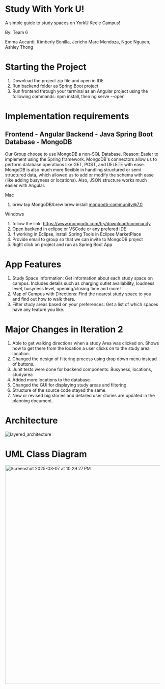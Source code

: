 # Study With York U!
A simple guide to study spaces on YorkU Keele Campus!

By: Team 6

Emma Accardi,
Kimberly Bonilla,
Jericho Marc Mendoza,
Ngoc Nguyen,
Ashley Thong

# Starting the Project
1. Download the project zip file and open in IDE
2. Run backend folder as Spring Boot project
3. Run frontend through your terminal as an Angular project using the following commands: npm install, then ng serve --open

# Implementation requirements
Frontend - Angular
Backend - Java Spring Boot
Database - MongoDB
---------------------
Our Group choose to use MongoDB a non-SQL Database. Reason: Easier to implement using the Spring framework. MongoDB's connectors allow us to perform database operations like GET, POST, and DELETE with ease. MongoDB is also much more flexible in handling structured or semi structured data, which allowed us to add or modify the schema with ease (like adding busyness or locations). Also, JSON structure works much easier with Angular. 

Mac
1. brew tap MongoDB/brew
brew install mongodb-community@7.0

Windows
1. follow the link: https://www.mongodb.com/try/download/community
2. Open backend in eclipse or VSCode or any prefered IDE
3. If working in Eclipse, install Spring Tools in Eclipse MarketPlace
4. Provide email to group so that we can invite to MongoDB project
5. Right click on project and run as Spring Boot App

# App Features
1. Study Space Information: Get information about each study space on campus. Includes details such as charging outlet availability, loudness level, busyness level, opening/closing time and more!
2. Map of Campus with Directions:  Find the nearest study space to you and find out how to walk there.
3. Filter study areas based on your preferences: Get a list of which spaces have any feature you like.

# Major Changes in Iteration 2
1. Able to get walking directions when a study Area was clicked on. Shows how to get there from the location a user clicks on to the study area location. 
2. Changed the design of filtering process using drop down menu instead of buttons.
3. Junit tests were done for backend components: Busyness, locations, studyarea
4. Added more locations to the database.
5. Changed the GUI for displaying study areas and filtering.
6. Structure of the source code stayed the same.
7. New or revised big stories and detailed user stories are updated in the planning document. 

# Architecture

![layered_architecture](https://github.com/user-attachments/assets/1789f06d-3d31-4361-93e6-f4966e8227c4)

# UML Class Diagram
<img width="710" alt="Screenshot 2025-03-07 at 10 29 27 PM" src="https://github.com/user-attachments/assets/f616be4b-7d45-4d05-bf8b-b2abc04bb0a2" />



